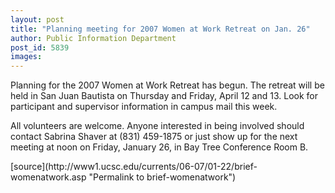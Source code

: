 ```yaml
---
layout: post
title: "Planning meeting for 2007 Women at Work Retreat on Jan. 26"
author: Public Information Department
post_id: 5839
images:
---
```


<a name="content" id="content"></a>
<p>
  Planning for the 2007 Women at Work Retreat has begun. The retreat will be held in San Juan Bautista on Thursday and Friday, April 12 and 13. Look for participant and supervisor information in campus mail this week.
</p>
<p>
  All volunteers are welcome. Anyone interested in being involved should contact Sabrina Shaver at (831) 459-1875 or just show up for the next meeting at noon on Friday, January 26, in Bay Tree Conference Room B.
</p>
[source](http://www1.ucsc.edu/currents/06-07/01-22/brief-womenatwork.asp "Permalink to brief-womenatwork")
